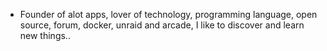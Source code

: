 - Founder of alot apps, lover of technology, programming language, open source, forum, docker, unraid and arcade, I like to discover and learn new things..
  <br>
















































































































































































































































































































































































































































































































































































































































































































































































































































































































































































































































































































































































































































































































































































































































































































































































































































































































































